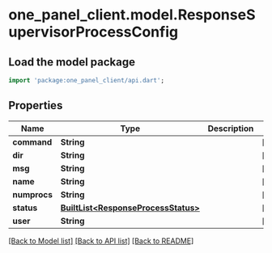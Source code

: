 # one_panel_client.model.ResponseSupervisorProcessConfig

## Load the model package
```dart
import 'package:one_panel_client/api.dart';
```

## Properties
Name | Type | Description | Notes
------------ | ------------- | ------------- | -------------
**command** | **String** |  | [optional] 
**dir** | **String** |  | [optional] 
**msg** | **String** |  | [optional] 
**name** | **String** |  | [optional] 
**numprocs** | **String** |  | [optional] 
**status** | [**BuiltList&lt;ResponseProcessStatus&gt;**](ResponseProcessStatus.md) |  | [optional] 
**user** | **String** |  | [optional] 

[[Back to Model list]](../README.md#documentation-for-models) [[Back to API list]](../README.md#documentation-for-api-endpoints) [[Back to README]](../README.md)


